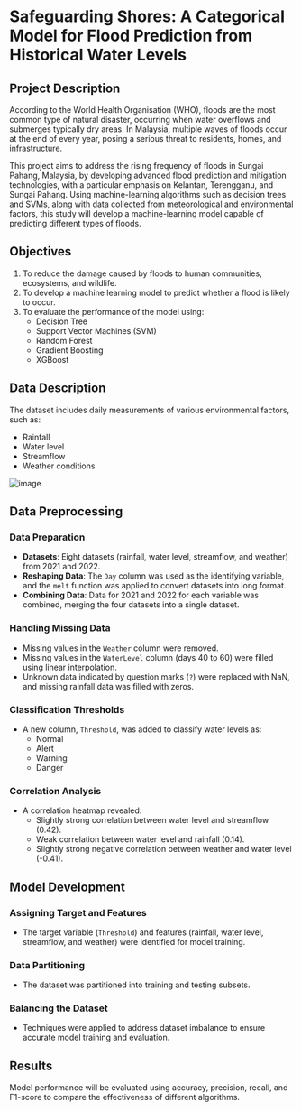 # Safeguarding Shores: A Categorical Model for Flood Prediction from Historical Water Levels

## Project Description

According to the World Health Organisation (WHO), floods are the most common type of natural disaster, occurring when water overflows and submerges typically dry areas. In Malaysia, multiple waves of floods occur at the end of every year, posing a serious threat to residents, homes, and infrastructure.

This project aims to address the rising frequency of floods in Sungai Pahang, Malaysia, by developing advanced flood prediction and mitigation technologies, with a particular emphasis on Kelantan, Terengganu, and Sungai Pahang. Using machine-learning algorithms such as decision trees and SVMs, along with data collected from meteorological and environmental factors, this study will develop a machine-learning model capable of predicting different types of floods.

## Objectives

1. To reduce the damage caused by floods to human communities, ecosystems, and wildlife.
2. To develop a machine learning model to predict whether a flood is likely to occur.
3. To evaluate the performance of the model using:
   - Decision Tree
   - Support Vector Machines (SVM)
   - Random Forest
   - Gradient Boosting
   - XGBoost

## Data Description

The dataset includes daily measurements of various environmental factors, such as:
- Rainfall
- Water level
- Streamflow
- Weather conditions

![image](https://github.com/user-attachments/assets/7a0adaac-d6ad-43aa-9c46-d0a13d9e7f0a)

## Data Preprocessing

### Data Preparation
- **Datasets**: Eight datasets (rainfall, water level, streamflow, and weather) from 2021 and 2022.
- **Reshaping Data**: The `Day` column was used as the identifying variable, and the `melt` function was applied to convert datasets into long format.
- **Combining Data**: Data for 2021 and 2022 for each variable was combined, merging the four datasets into a single dataset.

### Handling Missing Data
- Missing values in the `Weather` column were removed.
- Missing values in the `WaterLevel` column (days 40 to 60) were filled using linear interpolation.
- Unknown data indicated by question marks (`?`) were replaced with NaN, and missing rainfall data was filled with zeros.

### Classification Thresholds
- A new column, `Threshold`, was added to classify water levels as:
  - Normal
  - Alert
  - Warning
  - Danger

### Correlation Analysis
- A correlation heatmap revealed:
  - Slightly strong correlation between water level and streamflow (0.42).
  - Weak correlation between water level and rainfall (0.14).
  - Slightly strong negative correlation between weather and water level (-0.41).

## Model Development

### Assigning Target and Features
- The target variable (`Threshold`) and features (rainfall, water level, streamflow, and weather) were identified for model training.

### Data Partitioning
- The dataset was partitioned into training and testing subsets.

### Balancing the Dataset
- Techniques were applied to address dataset imbalance to ensure accurate model training and evaluation.

## Results

Model performance will be evaluated using accuracy, precision, recall, and F1-score to compare the effectiveness of different algorithms.


